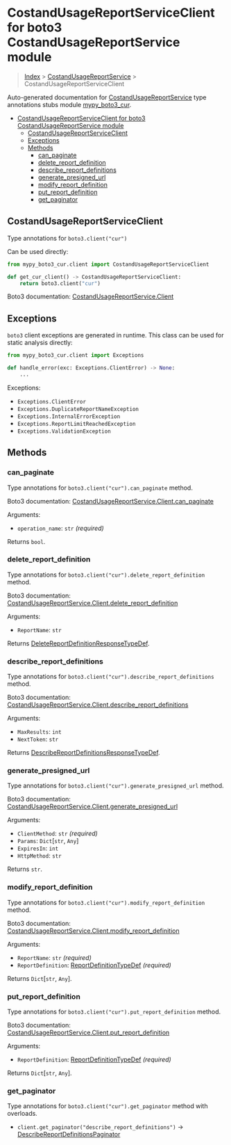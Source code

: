 # CostandUsageReportServiceClient for boto3 CostandUsageReportService module

> [Index](..) > [CostandUsageReportService](.) >
> CostandUsageReportServiceClient

Auto-generated documentation for
[CostandUsageReportService](https://boto3.amazonaws.com/v1/documentation/api/1.17.78/reference/services/cur.html#CostandUsageReportService)
type annotations stubs module
[mypy_boto3_cur](https://pypi.org/project/mypy-boto3-cur/).

- [CostandUsageReportServiceClient for boto3 CostandUsageReportService module](#costandusagereportserviceclient-for-boto3-costandusagereportservice-module)
  - [CostandUsageReportServiceClient](#costandusagereportserviceclient)
  - [Exceptions](#exceptions)
  - [Methods](#methods)
    - [can_paginate](#can_paginate)
    - [delete_report_definition](#delete_report_definition)
    - [describe_report_definitions](#describe_report_definitions)
    - [generate_presigned_url](#generate_presigned_url)
    - [modify_report_definition](#modify_report_definition)
    - [put_report_definition](#put_report_definition)
    - [get_paginator](#get_paginator)

## CostandUsageReportServiceClient

Type annotations for `boto3.client("cur")`

Can be used directly:

```python
from mypy_boto3_cur.client import CostandUsageReportServiceClient

def get_cur_client() -> CostandUsageReportServiceClient:
    return boto3.client("cur")
```

Boto3 documentation:
[CostandUsageReportService.Client](https://boto3.amazonaws.com/v1/documentation/api/1.17.78/reference/services/cur.html#CostandUsageReportService.Client)

## Exceptions

`boto3` client exceptions are generated in runtime. This class can be used for
static analysis directly:

```python
from mypy_boto3_cur.client import Exceptions

def handle_error(exc: Exceptions.ClientError) -> None:
    ...
```

Exceptions:

- `Exceptions.ClientError`
- `Exceptions.DuplicateReportNameException`
- `Exceptions.InternalErrorException`
- `Exceptions.ReportLimitReachedException`
- `Exceptions.ValidationException`

## Methods

### can_paginate

Type annotations for `boto3.client("cur").can_paginate` method.

Boto3 documentation:
[CostandUsageReportService.Client.can_paginate](https://boto3.amazonaws.com/v1/documentation/api/1.17.78/reference/services/cur.html#CostandUsageReportService.Client.can_paginate)

Arguments:

- `operation_name`: `str` *(required)*

Returns `bool`.

### delete_report_definition

Type annotations for `boto3.client("cur").delete_report_definition` method.

Boto3 documentation:
[CostandUsageReportService.Client.delete_report_definition](https://boto3.amazonaws.com/v1/documentation/api/1.17.78/reference/services/cur.html#CostandUsageReportService.Client.delete_report_definition)

Arguments:

- `ReportName`: `str`

Returns
[DeleteReportDefinitionResponseTypeDef](./type_defs.md#deletereportdefinitionresponsetypedef).

### describe_report_definitions

Type annotations for `boto3.client("cur").describe_report_definitions` method.

Boto3 documentation:
[CostandUsageReportService.Client.describe_report_definitions](https://boto3.amazonaws.com/v1/documentation/api/1.17.78/reference/services/cur.html#CostandUsageReportService.Client.describe_report_definitions)

Arguments:

- `MaxResults`: `int`
- `NextToken`: `str`

Returns
[DescribeReportDefinitionsResponseTypeDef](./type_defs.md#describereportdefinitionsresponsetypedef).

### generate_presigned_url

Type annotations for `boto3.client("cur").generate_presigned_url` method.

Boto3 documentation:
[CostandUsageReportService.Client.generate_presigned_url](https://boto3.amazonaws.com/v1/documentation/api/1.17.78/reference/services/cur.html#CostandUsageReportService.Client.generate_presigned_url)

Arguments:

- `ClientMethod`: `str` *(required)*
- `Params`: `Dict`\[`str`, `Any`\]
- `ExpiresIn`: `int`
- `HttpMethod`: `str`

Returns `str`.

### modify_report_definition

Type annotations for `boto3.client("cur").modify_report_definition` method.

Boto3 documentation:
[CostandUsageReportService.Client.modify_report_definition](https://boto3.amazonaws.com/v1/documentation/api/1.17.78/reference/services/cur.html#CostandUsageReportService.Client.modify_report_definition)

Arguments:

- `ReportName`: `str` *(required)*
- `ReportDefinition`:
  [ReportDefinitionTypeDef](./type_defs.md#reportdefinitiontypedef)
  *(required)*

Returns `Dict`\[`str`, `Any`\].

### put_report_definition

Type annotations for `boto3.client("cur").put_report_definition` method.

Boto3 documentation:
[CostandUsageReportService.Client.put_report_definition](https://boto3.amazonaws.com/v1/documentation/api/1.17.78/reference/services/cur.html#CostandUsageReportService.Client.put_report_definition)

Arguments:

- `ReportDefinition`:
  [ReportDefinitionTypeDef](./type_defs.md#reportdefinitiontypedef)
  *(required)*

Returns `Dict`\[`str`, `Any`\].

### get_paginator

Type annotations for `boto3.client("cur").get_paginator` method with overloads.

- `client.get_paginator("describe_report_definitions")` ->
  [DescribeReportDefinitionsPaginator](./paginators.md#describereportdefinitionspaginator)
